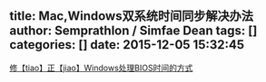 title: Mac,Windows双系统时间同步解决办法
author: Semprathlon / Simfae Dean
tags: []
categories: []
date: 2015-12-05 15:32:45
---
[修【tiao】正【jiao】Windows处理BIOS时间的方式](http://www.macff.com/Course/2015036.html)